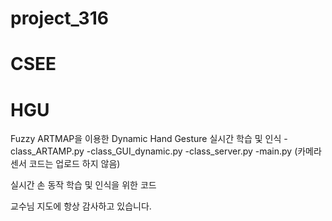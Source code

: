 # project_316
# CSEE
# HGU

Fuzzy ARTMAP을 이용한 Dynamic Hand Gesture 실시간 학습 및 인식
-class_ARTAMP.py
-class_GUI_dynamic.py
-class_server.py
-main.py
(카메라 센서 코드는 업로드 하지 않음)


실시간 손 동작 학습 및 인식을 위한 코드

교수님 지도에 항상 감사하고 있습니다.
